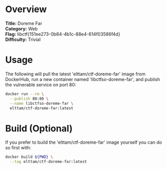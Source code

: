 # Overview

**Title:** Doreme Far  
**Category:** Web  
**Flag:** libctf{151ee273-0b84-4b1c-88e4-614f03586f4d}  
**Difficulty:** Trivial  

# Usage

The following will pull the latest 'elttam/ctf-doreme-far' image from DockerHub, run a new container named 'libctfso-doreme-far', and publish the vulnerable service on port 80:

```sh
docker run --rm \
  --publish 80:80 \
  --name libctfso-doreme-far \
  elttam/ctf-doreme-far:latest
```

# Build (Optional)

If you prefer to build the 'elttam/ctf-doreme-far' image yourself you can do so first with:

```sh
docker build ${PWD} \
  --tag elttam/ctf-doreme-far:latest
```

